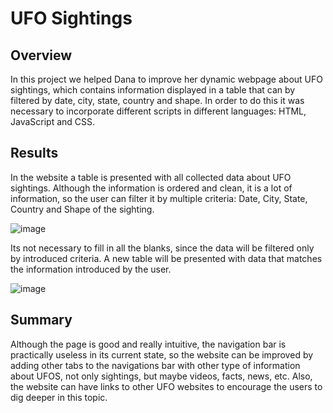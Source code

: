 # UFO Sightings

## Overview
In this project we helped Dana to improve her dynamic webpage about UFO sightings, which contains information displayed in a table that can by filtered by date, city, state, country and shape. In order to do this it was necessary to incorporate different scripts in different languages: HTML, JavaScript and CSS.

## Results
In the website a table is presented with all collected data about UFO sightings. Although the information is ordered and clean, it is a lot of information, so the user can filter it by multiple criteria: Date, City, State, Country and Shape of the sighting.

![image](https://user-images.githubusercontent.com/90527315/156905363-3744d0bc-a47c-48f1-a365-37f374b35a81.png)

Its not necessary to fill in all the blanks, since the data will be filtered only by introduced criteria. A new table will be presented with data that matches the information introduced by the user.

![image](https://user-images.githubusercontent.com/90527315/156905309-1f2715d9-3106-4a55-9c77-b36aacfedcdb.png)

## Summary

Although the page is good and really intuitive, the navigation bar is practically useless in its current state, so the website can be improved by adding other tabs to the navigations bar with other type of information about UFOS, not only sightings, but maybe videos, facts, news, etc. Also, the website can have links to other UFO websites to encourage the users to dig deeper in this topic.
